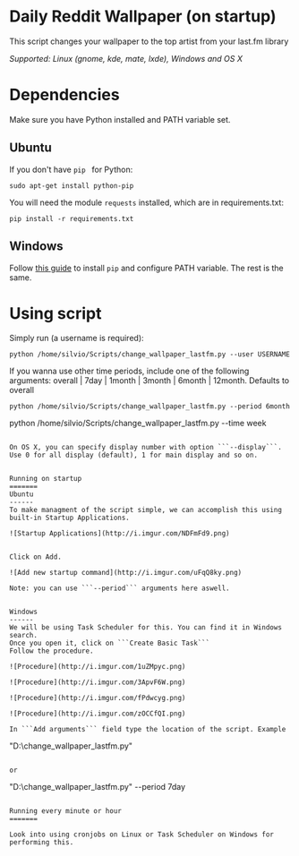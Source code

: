 # Daily Reddit Wallpaper (on startup)
This script changes your wallpaper to the top artist from your last.fm library 


*Supported: Linux (gnome, kde, mate, lxde), Windows and OS X*

Dependencies
=======
Make sure you have Python installed and PATH variable set.

Ubuntu
------
If you don't have ```pip ``` for Python:
```
sudo apt-get install python-pip
```

You will need the module ```requests```  installed, which are in requirements.txt:

```
pip install -r requirements.txt
```

Windows
------
Follow [this guide](https://pip.pypa.io/en/stable/installing/) to install  ```pip```  and configure PATH variable.
The rest is the same.

Using script
=======

Simply run (a username is required):
```
python /home/silvio/Scripts/change_wallpaper_lastfm.py --user USERNAME
```

If you wanna use other time periods, include one of the following arguments: overall | 7day | 1month | 3month | 6month | 12month. Defaults to overall
```
python /home/silvio/Scripts/change_wallpaper_lastfm.py --period 6month
```
python /home/silvio/Scripts/change_wallpaper_lastfm.py --time week 
```

On OS X, you can specify display number with option ```--display```. Use 0 for all display (default), 1 for main display and so on.


Running on startup
=======
Ubuntu
------
To make managment of the script simple, we can accomplish this using built-in Startup Applications.

![Startup Applications](http://i.imgur.com/NDFmFd9.png)


Click on Add.

![Add new startup command](http://i.imgur.com/uFqQ8ky.png)

Note: you can use ```--period``` arguments here aswell.


Windows
------
We will be using Task Scheduler for this. You can find it in Windows search.
Once you open it, click on ```Create Basic Task```
Follow the procedure.

![Procedure](http://i.imgur.com/1uZMpyc.png)

![Procedure](http://i.imgur.com/3ApvF6W.png)

![Procedure](http://i.imgur.com/fPdwcyg.png)

![Procedure](http://i.imgur.com/zOCCfQI.png)

In ```Add arguments``` field type the location of the script. Example

```
"D:\change_wallpaper_lastfm.py" 
```

or 

```
"D:\change_wallpaper_lastfm.py" --period 7day 
```

Running every minute or hour
=======

Look into using cronjobs on Linux or Task Scheduler on Windows for performing this.
